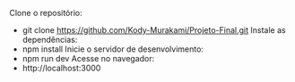 Clone o repositório: 
- git clone https://github.com/Kody-Murakami/Projeto-Final.git
Instale as dependências:
- npm install
Inicie o servidor de desenvolvimento:
- npm run dev
Acesse no navegador:
- http://localhost:3000
